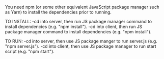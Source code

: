 You need npm (or some other equivalent JavaScript package manager such as Yarn) to install the dependencies prior to running.

TO INSTALL:
-cd into server, then run JS package manager command to install dependencies (e.g. "npm install").
-cd into client, then run JS package manager command to install dependencies (e.g. "npm install").

TO RUN:
-cd into server, then use JS package manger to run server.js (e.g. "npm server.js").
-cd into client, then use JS package manager to run start script (e.g. "npm start").